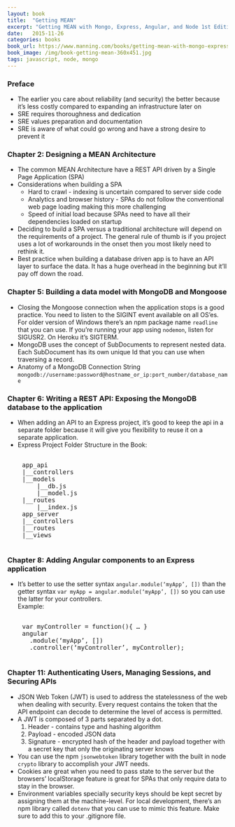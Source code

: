 ```yaml
---
layout: book
title:  "Getting MEAN"
excerpt: "Getting MEAN with Mongo, Express, Angular, and Node 1st Edition"
date:   2015-11-26
categories: books
book_url: https://www.manning.com/books/getting-mean-with-mongo-express-angular-and-node
book_image: /img/book-getting-mean-360x451.jpg
tags: javascript, node, mongo
---
```


### Preface
* The earlier you care about reliability (and security) the better because it’s less costly compared to expanding an infrastructure later on
* SRE requires thoroughness and dedication
* SRE values preparation and documentation
* SRE is aware of what could go wrong and have a strong desire to prevent it
<p></p>


### Chapter 2:  Designing a MEAN Architecture
* The common MEAN Architecture have a REST API driven by a Single Page Application (SPA)
* Considerations when building a SPA
    -  Hard to crawl - indexing is uncertain compared to server side code
    -  Analytics and browser history - SPAs do not follow the conventional web page loading making this more challenging
    -  Speed of initial load because SPAs need to have all their dependencies loaded on startup
* Deciding to build a SPA versus a traditional architecture will depend on the requirements of a project. The general rule of thumb is if you project uses a lot of workarounds in the onset then you most likely need to rethink it. 
* Best practice when building a database driven app is to have an API layer to surface the data.  It has a huge overhead in the beginning but it’ll pay off down the road.
<p></p>

### Chapter 5:  Building a data model with MongoDB and Mongoose
* Closing the Mongoose connection when the application stops is a good practice.  You need to listen to the SIGINT event available on all OS’es.  For older version of Windows there’s an npm package name `readline` that you can use.  If you’re running your app using `nodemon`, listen for SIGUSR2.  On Heroku it’s SIGTERM.
* MongoDB uses the concept of SubDocuments to represent nested data.  Each SubDocument has its own unique Id that you can use when traversing a record.
* Anatomy of a MongoDB Connection String  
`mongodb://username:password@hostname_or_ip:port_number/database_name`
<p></p>

### Chapter 6:  Writing a REST API: Exposing the MongoDB database to the application
* When adding an API to an Express project, it’s good to keep the api in a separate folder because it will give you flexibility to reuse it on a separate application.
* Express Project Folder Structure in the Book:  
<pre>

    app_api  
    |__controllers  
    |__models  
        |__db.js  
        |__model.js  
    |__routes  
        |__index.js  
    app_server  
    |__controllers  
    |__routes  
    |__views
      
</pre>
<p></p>

### Chapter 8:  Adding Angular components to an Express application
* It’s better to use the setter syntax `angular.module(‘myApp’, [])` than the getter syntax `var myApp = angular.module(‘myApp’, [])` so you can use the latter for your controllers.  
Example:   
<pre>
      
    var myController = function(){ … }  
    angular  
      .module(‘myApp’, [])  
      .controller(‘myController’, myController);

</pre>
<p></p>

### Chapter 11:  Authenticating Users, Managing Sessions, and Securing APIs
* JSON Web Token (JWT) is used to address the statelessness of the web when dealing with security.  Every request contains the token that the API endpoint can decode to determine the level of access is permitted.
* A JWT is composed of 3 parts separated by a dot.
    1.  Header - contains type and hashing algorithm
    2.  Payload - encoded JSON data
    3.  Signature - encrypted hash of the header and payload together with a secret key that only the originating server knows
* You can use the npm `jsonwebtoken` library together with the built in node `crypto` library to accomplish your JWT needs.
* Cookies are great when you need to pass state to the server but the browsers’ localStorage feature is great for SPAs that only require data to stay in the browser.
* Environment variables specially security keys should be kept secret by assigning them at the machine-level.  For local development, there’s an npm library called `dotenv` that you can use to mimic this feature.  Make sure to add this to your .gitignore file.